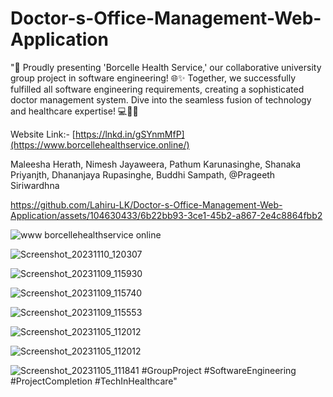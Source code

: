 # Doctor-s-Office-Management-Web-Application
"🚀 Proudly presenting 'Borcelle Health Service,' our collaborative university group project in software engineering! 🌐✨ Together, we successfully fulfilled all software engineering requirements, creating a sophisticated doctor management system. Dive into the seamless fusion of technology and healthcare expertise! 💻👩‍⚕️

Website Link:- [https://lnkd.in/gSYnmMfP](https://www.borcellehealthservice.online/)

Maleesha Herath,
Nimesh Jayaweera,
Pathum Karunasinghe,
Shanaka Priyanjth,
Dhananjaya Rupasinghe,
Buddhi Sampath,
@Prageeth Siriwardhna

https://github.com/Lahiru-LK/Doctor-s-Office-Management-Web-Application/assets/104630433/6b22bb93-3ce1-45b2-a867-2e4c8864fbb2

![www borcellehealthservice online](https://github.com/Lahiru-LK/Doctor-s-Office-Management-Web-Application/assets/104630433/12b5b10e-f31d-454e-91f3-939b7aa877b8)

![Screenshot_20231110_120307](https://github.com/Lahiru-LK/Doctor-s-Office-Management-Web-Application/assets/104630433/c70428e3-ee02-4236-b7e0-5058096f6f84)

![Screenshot_20231109_115930](https://github.com/Lahiru-LK/Doctor-s-Office-Management-Web-Application/assets/104630433/74e68672-c6af-455f-9671-e208eeb43227)

![Screenshot_20231109_115740](https://github.com/Lahiru-LK/Doctor-s-Office-Management-Web-Application/assets/104630433/4fd50303-9f70-4b91-b4f3-8fe9486aef21)

![Screenshot_20231109_115553](https://github.com/Lahiru-LK/Doctor-s-Office-Management-Web-Application/assets/104630433/d7ddc0db-2046-4f6b-847c-bfc90d82df23)

![Screenshot_20231105_112012](https://github.com/Lahiru-LK/Doctor-s-Office-Management-Web-Application/assets/104630433/05911b0a-2a68-43d7-9049-8caf909caf2d)

![Screenshot_20231105_112012](https://github.com/Lahiru-LK/Doctor-s-Office-Management-Web-Application/assets/104630433/be1c85a0-4375-4cdc-84e2-69429a27b878)

![Screenshot_20231105_111841](https://github.com/Lahiru-LK/Doctor-s-Office-Management-Web-Application/assets/104630433/5749ffe7-f42f-4bdb-8f34-7c5a14409c9e)
#GroupProject #SoftwareEngineering #ProjectCompletion #TechInHealthcare"



